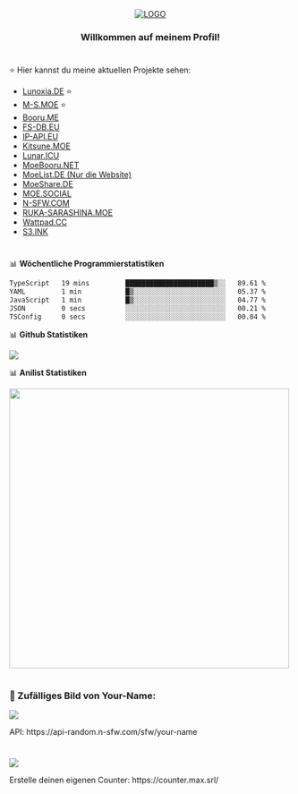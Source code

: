 <div align="center">
    <a href="#" target="_blank"><img alt="LOGO" src="https://m-s.moe/assets/img/banner-v1.png"></a>
    <h3>Willkommen auf meinem Profil!</h3>
</div>
<h1></h1>

:star: Hier kannst du meine aktuellen Projekte sehen:
- [Lunoxia.DE](https://lunoxia.de) :star:
- [M-S.MOE](https://m-s.moe) :star:
- [Booru.ME](https://booru.me)
- [FS-DB.EU](https://fs-db.eu)
- [IP-API.EU](https://ip-api.eu)
- [Kitsune.MOE](https://kitsune.moe)
- [Lunar.ICU](https://lunar.icu)
- [MoeBooru.NET](https://moebooru.net)
- [MoeList.DE (Nur die Website)](https://moelist.net)
- [MoeShare.DE](https://moeshare.de)
- [MOE.SOCIAL](https://moe.social)
- [N-SFW.COM](https://n-sfw.com)
- [RUKA-SARASHINA.MOE](https://ruka-sarashina.moe)
- [Wattpad.CC](https://wattpad.cc)
- [S3.INK](https://s3.ink)
<h1></h1>

📊 **Wöchentliche Programmierstatistiken**
<!--START_SECTION:waka-->

```txt
TypeScript   19 mins         ██████████████████████▒░░   89.61 %
YAML         1 min           █▒░░░░░░░░░░░░░░░░░░░░░░░   05.37 %
JavaScript   1 min           █▒░░░░░░░░░░░░░░░░░░░░░░░   04.77 %
JSON         0 secs          ░░░░░░░░░░░░░░░░░░░░░░░░░   00.21 %
TSConfig     0 secs          ░░░░░░░░░░░░░░░░░░░░░░░░░   00.04 %
```

<!--END_SECTION:waka-->

📊 **Github Statistiken**

<img src="https://github-readme-stats.vercel.app/api?username=maximiliangt500&show_icons=true&theme=dark"><br>

📊 **Anilist Statistiken**

<img src="https://img.anili.st/user/611425" width="500">

<h1></h1>
<h3>🌠 Zufälliges Bild von Your-Name:</h3>
<img src="https://api-random.n-sfw.com/sfw/your-name">
<p>API: https://api-random.n-sfw.com/sfw/your-name</p>

<h1></h1>
<img src="https://counter.max.srl/get/@maximiliangt500?theme=asoul">
<p>Erstelle deinen eigenen Counter: https://counter.max.srl/</p>
